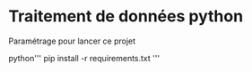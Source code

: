 # Traitement de données python

Paramétrage pour lancer ce projet

python'''
pip install -r requirements.txt
'''
